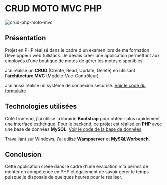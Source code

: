 # CRUD MOTO MVC PHP

![crud-php-moto-mvc](https://github.com/alicemimouni/crud-moto-mvc/assets/82211729/26951265-c735-4b5f-843d-bd6a3b665a0f)

## Présentation

Projet en PHP réalisé dans le cadre d'un examen lors de ma formation Développeur web fullstack.
Je devais créer une application permettant aux employés d'une boutique de motos de gérer les motos disponibles.

J'ai réalisé un **CRUD** (Create, Read, Update, Delete) en utilisant l'**architecture MVC** (Modèle-Vue-Contrôleur). 

J'ai aussi réalisé un système de connexion sécurisé. [Voir le code du formulaire](vue/security/login.php)


## Technologies utilisées

Côté frontend, j'ai utilisé la librairie **Bootstrap** pour obtenir plus rapidement une interface esthétique.
Pour le backend, ce projet est réalisé en **PHP** avec une base de données **MySQL**. [Voir le code de la base de données](db_moto_alice.sql)

Travaillant sur Windows, j'ai utilisé **Wampserver** et **MySQLWorbench**. 
## Conclusion

Cette application créée dans le cadre d'une évaluation m'a permis de monter en compétence en PHP et également de savoir gérer le temps puisque je disposais de quelques heures pour le réaliser.



